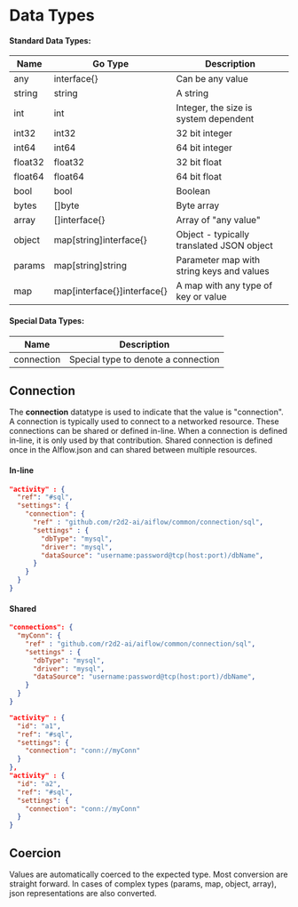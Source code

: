 # Data Types

#### Standard Data Types:
|Name|Go Type |Description|
|--- |--- |--- |
| any     | interface{} |  Can be any value |
| string  | string      | A string|
| int     | int   | Integer, the size is system dependent |
| int32   | int32 | 32 bit integer |
| int64   | int64 | 64 bit integer |
| float32 | float32 | 32 bit float |
| float64 | float64 | 64 bit float |
| bool    | bool    | Boolean |
| bytes   | []byte  | Byte array |
| array   | []interface{} | Array of "any value" |
| object  | map[string]interface{} | Object - typically translated JSON object |
| params  | map[string]string      | Parameter map with string keys and values |
| map     | map[interface{}]interface{} | A map with any type of key or value |

#### Special Data Types:
|Name|Description|
|--- |--- |
| connection | Special type to denote a connection |

## Connection
The **connection** datatype is used to indicate that the value is "connection".  A connection is
typically used to connect to a networked resource.  These connections can be shared or defined
in-line.  When a connection is defined in-line, it is only used by that contribution.  Shared 
connection is defined once in the AIflow.json and can shared between multiple resources.  

#### In-line

```json
"activity" : {
  "ref": "#sql",
  "settings": {
    "connection": {
      "ref" : "github.com/r2d2-ai/aiflow/common/connection/sql",
      "settings" : {
        "dbType": "mysql",
        "driver": "mysql",
        "dataSource": "username:password@tcp(host:port)/dbName",
      }
    }
  }
}
```

#### Shared

```json
"connections": {
  "myConn": {
    "ref" : "github.com/r2d2-ai/aiflow/common/connection/sql",
    "settings" : {
      "dbType": "mysql",
      "driver": "mysql",
      "dataSource": "username:password@tcp(host:port)/dbName",
    }
  }
}
```

```json
"activity" : {
  "id": "a1",
  "ref": "#sql",
  "settings": {
    "connection": "conn://myConn"
  }
},
"activity" : {
  "id": "a2",
  "ref": "#sql",
  "settings": {
    "connection": "conn://myConn"
  }
}
```

## Coercion

Values are automatically coerced to the expected type.  Most conversion are straight forward.  In cases of 
complex types (params, map, object, array), json representations are also converted. 

